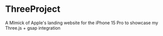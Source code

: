 # ThreeProject
A MImick of Apple's landing website for the iPhone 15 Pro to showcase my Three.js + gsap integration
